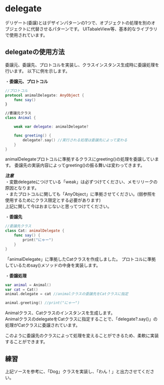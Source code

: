 # delegate

デリゲート(委譲)とはデザインパターンの1つで、オブジェクトの処理を別のオブジェクトに代替させるパターンです。
UITabaleView等、基本的なライブラリで使用されています。

## delegateの使用方法

委譲元、委譲先、プロトコルを実装し、クラスインスタンス生成時に委譲処理を行います。
以下に例を示します。

・**委譲元、プロトコル**
```Swift
//プロトコル
protocol animalDelegate: AnyObject {
    func say()
}

//委譲元クラス
class Animal {

    weak var delegate: animalDelegate?

    func greeting() {
        delegate?.say() //実行される処理は委譲先によって変わる
    }
}
```

animalDelegateプロトコルに準拠するクラスにgreeting()の処理を委譲しています。 
委譲先の実装内容によってgreeting()の振る舞いは変わってきます。  

***注意***  
・変数delegateにつけている「weak」は必ずつけてください、メモリリークの原因となります。  
・またプロトコルに関しても「AnyObject」に準拠させてください。(弱参照を使用するためにクラス限定とする必要があります)  
上記に関して今はおまじないと思ってつけてください。  



・**委譲先**
```Swift
//委譲先クラス
class Cat: animalDelegate {
    func say() {
        print("にゃー")
    }
}
```
「animalDelegate」に準拠したCatクラスを作成しました。
プロトコルに準拠しているためsay()メソッドの中身を実装します。   

・**委譲処理**
```Swift
var animal = Animal()
var cat = Cat()
animal.delegate = cat //animalクラスの委譲先をCatクラスに指定

animal.greeting() //print("にゃー")
```

Animalクラス、Catクラスのインスタンスを生成します。  
AnimalクラスのdelegateをCatクラスに指定することで、「delegate?.say()」の処理がCatクラスに委譲されています。

このように委譲先のクラスによって処理を変えることができるため、柔軟に実装することができます。

## 練習

上記ソースを参考に、「Dog」クラスを実装し、「わん！」と出力させてください。
